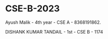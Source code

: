 # CSE-B-2023
Ayush Malik - 4th year - CSE A - 8368191862.  












































DISHANK KUMAR TANDAIL - 1st - CSE B - 1174
